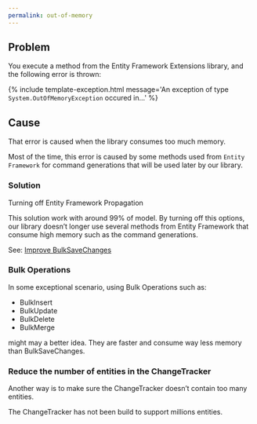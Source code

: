 ```yaml
---
permalink: out-of-memory
---
```


## Problem

You execute a method from the Entity Framework Extensions library, and the following error is thrown:

{% include template-exception.html message='An exception of type `System.OutOfMemoryException` occured in...' %}

## Cause
That error is caused when the library consumes too much memory.

Most of the time, this error is caused by some methods used from `Entity Framework` for command generations that will be used later by our library.

### Solution
Turning off Entity Framework Propagation

This solution work with around 99% of model. By turning off this options, our library doesn’t longer use several methods from Entity Framework that consume high memory such as the command generations.

See: <a href="/improve-bulk-savechanges">Improve BulkSaveChanges</a>

### Bulk Operations
In some exceptional scenario, using Bulk Operations such as:

- BulkInsert
- BulkUpdate
- BulkDelete
- BulkMerge

might may a better idea. They are faster and consume way less memory than BulkSaveChanges.

### Reduce the number of entities in the ChangeTracker
Another way is to make sure the ChangeTracker doesn’t contain too many entities.

The ChangeTracker has not been build to support millions entities.
